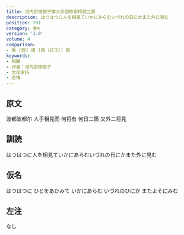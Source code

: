 ```yaml
---
title: 河内百枝娘子贈大伴宿祢家持歌二首
description: はつはつに人を相見ていかにあらむいづれの日にかまた外に見む
position: 701
category: 巻4
version: '1.0'
volume: 4
comparison:
- 歌 [西] 謌 [西（訂正）] 歌
keywords:
- 相聞
- 作者：河内百枝娘子
- 大伴家持
- 恋情
---
```


## 原文

波都波都尓 人乎相見而 何将有 何日二箇 又外二将見

## 訓読

はつはつに人を相見ていかにあらむいづれの日にかまた外に見む

## 仮名

はつはつに ひとをあひみて いかにあらむ いづれのひにか またよそにみむ

## 左注

なし
